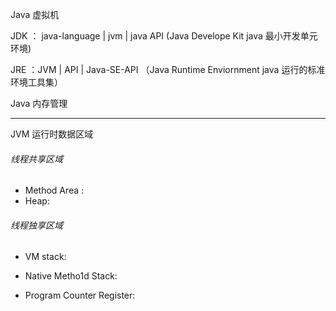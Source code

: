 Java 虚拟机



JDK ： java-language | jvm | java API    (Java Develope Kit java 最小开发单元环境)

JRE ：JVM | API | Java-SE-API （Java Runtime Enviornment java 运行的标准环境工具集）



Java 内存管理

------

JVM 运行时数据区域

###### 线程共享区域

- Method Area :  
- Heap:

###### 线程独享区域

- VM stack:

- Native Metho1d Stack:

- Program Counter Register:

  